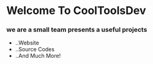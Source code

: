 # Welcome To CoolToolsDev

### we are a small team presents a useful projects

- ..Website
- ..Source Codes
- ..And Much More!
